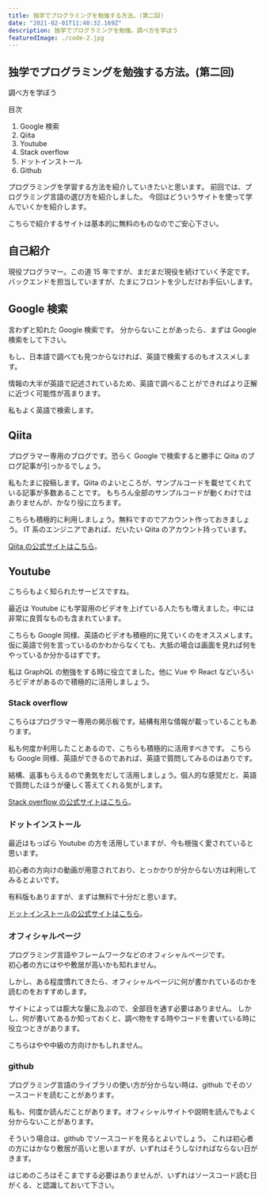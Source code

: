 ```yaml
---
title: 独学でプログラミングを勉強する方法。(第二回)
date: "2021-02-01T11:40:32.169Z"
description: 独学でプログラミングを勉強。調べ方を学ぼう
featuredImage: ./code-2.jpg
---
```


## 独学でプログラミングを勉強する方法。(第二回)

<p class="mt-8 mb-8">
調べ方を学ぼう
</p>

<div class="mt-8 mb-8">

<nav class='blog-nav'> 
  <div class='inner'>
    <p>目次</p>
    <ol class="top-ol">
      <li class="top-li">Google 検索</li>
      <li class="top-li">Qiita</li>
      <li class="top-li">Youtube</li>
      <li class="top-li">Stack overflow</li>
      <li class="top-li">ドットインストール</li>
      <li class="top-li">Github</li>
    </ol>
  </div>
</nav>
</div>

<p class="mb-16">
プログラミングを学習する方法を紹介していきたいと思います。
<a src='https://www.yas-ito.com/blog/learning-programming-language/'>前回</a>では、プログラミング言語の選び方を紹介しました。
今回はどういうサイトを使って学んでいくかを紹介します。
</p>
<p class="mb-16">
こちらで紹介するサイトは基本的に無料のものなのでご安心下さい。
</p>

## 自己紹介

<p class="mt-8 mb-16">
現役プログラマー。この道 15 年ですが、まだまだ現役を続けていく予定です。
バックエンドを担当していますが、たまにフロントを少しだけお手伝いします。
</p>

## Google 検索
<p class="mt-8 mb-16">
言わずと知れた Google 検索です。
分からないことがあったら、まずは Google 検索をして下さい。
</p>
<p class="mb-16">
もし、日本語で調べても見つからなければ、英語で検索するのもオススメします。
</p>
<p class="mb-16">
情報の大半が英語で記述されているため、英語で調べることができればより正解に近づく可能性が高まります。
</p>
<p class="mb-16">
私もよく英語で検索します。
</p>

## Qiita
<p class="mt-8 mb-8">
プログラマー専用のブログです。恐らく Google で検索すると勝手に Qiita のブログ記事が引っかるでしょう。
</p>
<p class="mb-16">
私もたまに投稿します。Qiita のよいところが、サンプルコードを載せてくれている記事が多数あることです。
もちろん全部のサンプルコードが動くわけではありませんが、かなり役に立ちます。
</p>
<p class="mb-8">
こちらも積極的に利用しましょう。無料ですのでアカウント作っておきましょう。
IT 系のエンジニアであれば、だいたい Qiita のアカウント持っています。
</p>

[Qiita の公式サイトはこちら](https://qiita.com/)。

## Youtube
<p class="mt-8 mb-8">
こちらもよく知られたサービスですね。
</p>
<p class="mb-16">
最近は Youtube にも学習用のビデオを上げている人たちも増えました。中には非常に良質なものも含まれています。
</p>
<p class="mb-16">
こちらも Google 同様、英語のビデオも積極的に見ていくのをオススメします。仮に英語で何を言っているのかわからなくても、大抵の場合は画面を見れば何をやっているか分かるはずです。
</p>
<p class="mb-16">
私は GraphQL の勉強をする時に役立てました。他に Vue や React などいろいろビデオがあるので積極的に活用しましょう。
</p>

### Stack overflow

<p class="mt-8 mb-8">
こちらはプログラマー専用の掲示板です。結構有用な情報が載っていることもあります。
</p>
<p class="mb-16">
私も何度か利用したことあるので、こちらも積極的に活用すべきです。
こちらも Google 同様、英語ができるのであれば、英語で質問してみるのはありです。
</p>
<p class="mb-8">
結構、返事もらえるので勇気をだして活用しましょう。個人的な感覚だと、英語で質問したほうが優しく答えてくれる気がします。
</p>

[Stack overflow の公式サイトはこちら](https://ja.stackoverflow.com/)。

### ドットインストール
<p class="mt-8 mb-8">
最近はもっぱら Youtube の方を活用していますが、今も根強く愛されていると思います。
</p>
<p class="mb-16">
初心者の方向けの動画が用意されており、とっかかりが分からない方は利用してみるとよいです。
</p>
<p class="mb-8">
有料版もありますが、まずは無料で十分だと思います。
</p>

[ドットインストールの公式サイトはこちら](https://dotinstall.com/)。

### オフィシャルページ
<p class="mt-8 mb-8">
プログラミング言語やフレームワークなどのオフィシャルページです。<br/>
初心者の方にはやや敷居が高いかも知れません。
</p>
<p class="mb-16">
しかし、ある程度慣れてきたら、オフィシャルページに何が書かれているのかを読むのをおすすめします。
</p>
<p class="mb-16">
サイトによっては膨大な量に及ぶので、全部目を通す必要はありません。
しかし、何が書いてあるか知っておくと、調べ物をする時やコードを書いている時に役立つときがあります。
</p>
<p class="mb-16">
こちらはやや中級の方向けかもしれません。
</p>

### github
<p class="mt-8 mb-8">
プログラミング言語のライブラリの使い方が分からない時は、github でそのソースコードを読むことがあります。
</p>
<p class="mb-16">
私も、何度か読んだことがあります。オフィシャルサイトや説明を読んでもよく分からないことがあります。
</p>
<p class="mb-16">
そういう場合は、github でソースコードを見るとよいでしょう。
これは初心者の方にはかなり敷居が高いと思いますが、いずれはそうしなければならない日がきます。
</p>
<p class="mb-16">
はじめのころはそこまでする必要はありませんが、いずれはソースコード読む日がくる、と認識しておいて下さい。
</p>
